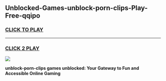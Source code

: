 
## Unblocked-Games-unblock-porn-clips-Play-Free-qqipo
<h3>
<a href="https://premium76.site?title=unblock-porn-clips&ref=20M">CLICK TO PLAY</a></h3>
<hr>

<h3>
<a href="https://premium76.site?title=unblock-porn-clips&ref=20M">CLICK 2 PLAY</a>
  
</h3>

<a href="https://premium76.site?title=unblock-porn-clips&ref=19M"><img src="https://clearcache.store/games.png"></a>


**unblock-porn-clips games unblocked: Your Gateway to Fun and Accessible Online Gaming**
